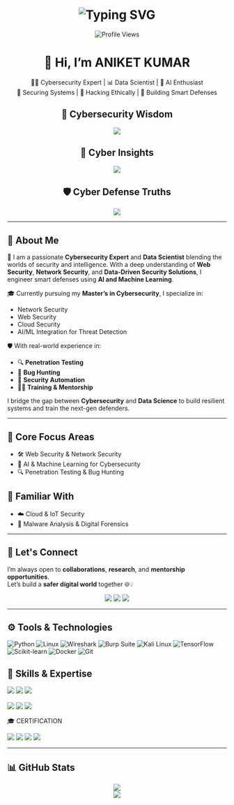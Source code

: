 <h1 align="center">
  <img src="https://readme-typing-svg.herokuapp.com?font=Fira+Code&size=25&pause=1000&color=00FF00&center=true&vCenter=true&width=650&lines=Ethical+Hacker+%26+Data+Scientist;Building+Smart+Cybersecurity+Systems;Mentor+%7C+Bug+Hunter+%7C+Trainer" alt="Typing SVG" />
</h1>

<p align="center">
  <img src="https://komarev.com/ghpvc/?username=ak0r32&style=for-the-badge&color=green" alt="Profile Views" />
</p>

<h1 align="center">👋 Hi, I’m ANIKET KUMAR</h1>
<p align="center">
  🕵️‍♂️ Cybersecurity Expert | 📊 Data Scientist | 🧠 AI Enthusiast  
  <br>
  🔐 Securing Systems | 📡 Hacking Ethically | 🤖 Building Smart Defenses
</p>
<h2 align="center">🚨 Cybersecurity Wisdom </h2>
<p align="center">
  <img src="https://readme-typing-svg.herokuapp.com?font=Fira+Code&size=22&duration=3000&pause=1000&color=00FF00&center=true&vCenter=true&width=1000&lines=Cybersecurity+is+not+just+IT's+job+—+it's+everyone's+responsibility.;Hackers+don’t+break+in.+They+log+in.;Think+before+you+click.+Every+click+counts.;The+human+element+is+the+weakest+link+in+cybersecurity.;If+you+think+technology+can+solve+your+security+problems,+then+you+don’t+understand+the+problems+and+you+don’t+understand+the+technology." />
</p>

<h2 align="center">🧠 Cyber Insights </h2>
<p align="center">
  <img src="https://readme-typing-svg.herokuapp.com?font=Fira+Code&size=22&duration=3000&pause=1000&color=00FF00&center=true&vCenter=true&width=1000&lines=Cybersecurity+is+the+digital+armor+of+modern+civilization.;There+is+no+patch+for+human+stupidity.;Strong+passwords+make+strong+walls.;The+more+you+know,+the+less+you+trust.;Hacking+isn't+criminal+unless+you+get+caught+doing+the+wrong+thing." />
</p>

<h2 align="center">🛡️ Cyber Defense Truths </h2>
<p align="center">
  <img src="https://readme-typing-svg.herokuapp.com?font=Fira+Code&size=22&duration=3000&pause=1000&color=00FF00&center=true&vCenter=true&width=1000&lines=Cyber+threats+don’t+sleep+—+neither+should+your+defense.;Firewalls+don’t+stop+social+engineering.;The+quietest+attack+is+often+the+deadliest.;Security+is+a+process,+not+a+product.;In+cybersecurity,+your+best+offense+is+a+paranoid+defense." />
</p>


---

## 🧬 About Me

🚨 I am a passionate **Cybersecurity Expert** and **Data Scientist** blending the worlds of security and intelligence. With a deep understanding of **Web Security**, **Network Security**, and **Data-Driven Security Solutions**, I engineer smart defenses using **AI and Machine Learning**.

🎓 Currently pursuing my **Master’s in Cybersecurity**, I specialize in:
- Network Security
- Web Security
- Cloud Security
- AI/ML Integration for Threat Detection

🛡️ With real-world experience in:
- 🔍 **Penetration Testing**
- 🐞 **Bug Hunting**
- 🤖 **Security Automation**
- 👨‍🏫 **Training & Mentorship**

I bridge the gap between **Cybersecurity** and **Data Science** to build resilient systems and train the next-gen defenders.

---

## 🔧 Core Focus Areas
- 🛠️ Web Security & Network Security  
- 🤖 AI & Machine Learning for Cybersecurity  
- 🔍 Penetration Testing & Bug Hunting  

## 🧠 Familiar With
- ☁️ Cloud & IoT Security  
- 🧬 Malware Analysis & Digital Forensics  

---

## 💼 Let's Connect
I’m always open to **collaborations**, **research**, and **mentorship opportunities**.  
Let’s build a **safer digital world** together 🌐💡

<p align="center">
  <a href="https://github.com/ak0r32"><img src="https://img.shields.io/badge/GitHub-ak0r32-black?style=for-the-badge&logo=github"></a>
  <a href="https://www.linkedin.com/in/https://www.linkedin.com/in/aniket-kumar-8160b22b8/"><img src="https://img.shields.io/badge/LinkedIn-Connect-blue?style=for-the-badge&logo=linkedin"></a>
  <a href="mailto:your.kumaraniket59141@gmail.com"><img src="https://img.shields.io/badge/Email-Contact-red?style=for-the-badge&logo=gmail"></a>
</p>

---

## ⚙️ Tools & Technologies
![Python](https://img.shields.io/badge/-Python-333333?style=flat&logo=python)
![Linux](https://img.shields.io/badge/-Linux-333333?style=flat&logo=linux)
![Wireshark](https://img.shields.io/badge/-Wireshark-333333?style=flat&logo=wireshark)
![Burp Suite](https://img.shields.io/badge/-Burp%20Suite-333333?style=flat&logo=protonmail)
![Kali Linux](https://img.shields.io/badge/-Kali%20Linux-333333?style=flat&logo=kalilinux)
![TensorFlow](https://img.shields.io/badge/-TensorFlow-333333?style=flat&logo=tensorflow)
![Scikit-learn](https://img.shields.io/badge/-Scikit--learn-333333?style=flat&logo=scikit-learn)
![Docker](https://img.shields.io/badge/-Docker-333333?style=flat&logo=docker)
![Git](https://img.shields.io/badge/-Git-333333?style=flat&logo=git)
## 🧠 Skills & Expertise

<p>
  <img src="https://img.shields.io/badge/Web%20%26%20Network%20Security-0a0a0a?style=for-the-badge&logo=wifi&logoColor=green" />
  <img src="https://img.shields.io/badge/AI%20%26%20ML%20for%20Cybersecurity-0a0a0a?style=for-the-badge&logo=python&logoColor=green" />
  <img src="https://img.shields.io/badge/Penetration%20Testing%20%26%20Bug%20Hunting-0a0a0a?style=for-the-badge&logo=kalilinux&logoColor=red" />
  <br><br>
  <img src="https://img.shields.io/badge/Security%20Automation%20%26%20Scripting-0a0a0a?style=for-the-badge&logo=code&logoColor=yellow" />
  <img src="https://img.shields.io/badge/Red%20Teaming%20%26%20Ethical%20Hacking-0a0a0a?style=for-the-badge&logo=hackthebox&logoColor=lime" />
  <img src="https://img.shields.io/badge/Threat%20Intelligence%20%26%20OSINT-0a0a0a?style=for-the-badge&logo=search&logoColor=cyan" />
</p>

🎓 CERTIFICATION

<p>
  <img src="https://img.shields.io/badge/CEH-Certified%20Ethical%20Hacker-red?style=for-the-badge&logo=hackthebox&logoColor=white" />
  <img src="https://img.shields.io/badge/Security%2B-yellow?style=for-the-badge&logo=compass&logoColor=black" />
  <img src="https://img.shields.io/badge/eCPPT-eLearnSecurity%20Certified%20Professional%20Penetration%20Tester-blue?style=for-the-badge&logo=target&logoColor=white" />
  <img src="https://img.shields.io/badge/eWPTX-eLearnSecurity%20Web%20Application%20Penetration%20Tester%20Extreme-green?style=for-the-badge&logo=code&logoColor=white" />
</p>

---

## 📊 GitHub Stats

<p align="center">
  <img src="https://github-readme-stats.vercel.app/api?username=ak0r32&show_icons=true&theme=radical&count_private=true" />
  <br>
  <img src="https://github-readme-streak-stats.herokuapp.com/?user=ak0r32&theme=radical" />
</p>


